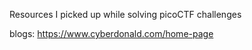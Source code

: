 Resources I picked up while solving picoCTF challenges

blogs:
https://www.cyberdonald.com/home-page